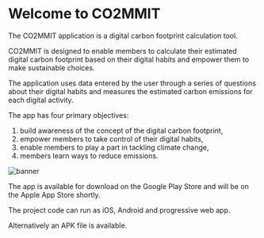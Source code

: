 <h1>Welcome to CO2MMIT</h1>

The CO2MMIT application is a digital carbon footprint calculation tool.

CO2MMIT is designed to enable members to calculate their estimated digital carbon footprint based on their digital habits and empower them to make sustainable choices.

The application uses data entered by the user through a series of questions about their digital habits and measures the estimated carbon emissions for each digital activity.

The app has four primary objectives:
1) build awareness of the concept of the digital carbon footprint,
2) empower members to take control of their digital habits,
3) enable members to play a part in tackling climate change,
4) members learn ways to reduce emissions.

![banner](https://user-images.githubusercontent.com/75068207/129928962-fd6c3ee7-edf7-4cfd-97c9-e6164bb83bb1.png)

The app is available for download on the Google Play Store and will be on the Apple App Store shortly.

The project code can run as iOS, Android and progressive web app.

Alternatively an APK file is available.
